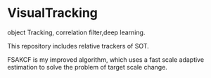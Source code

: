 # VisualTracking
object Tracking, correlation filter,deep learning.

This repository includes relative trackers of SOT.

FSAKCF is my improved algorithm, which uses a fast scale adaptive estimation to solve the problem of target scale change.
